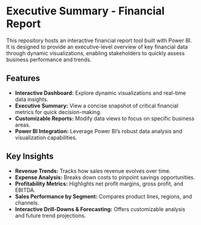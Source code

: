 # Executive Summary - Financial Report

This repository hosts an interactive financial report tool built with Power BI. It is designed to provide an executive-level overview of key financial data through dynamic visualizations, enabling stakeholders to quickly assess business performance and trends.

## Features

- **Interactive Dashboard:** Explore dynamic visualizations and real-time data insights.
- **Executive Summary:** View a concise snapshot of critical financial metrics for quick decision-making.
- **Customizable Reports:** Modify data views to focus on specific business areas.
- **Power BI Integration:** Leverage Power BI’s robust data analysis and visualization capabilities.

## Key Insights

- **Revenue Trends:**  Tracks how sales revenue evolves over time.
- **Expense Analysis:**  Breaks down costs to pinpoint savings opportunities.
- **Profitability Metrics:**  Highlights net profit margins, gross profit, and EBITDA.
- **Sales Performance by Segment:**  Compares product lines, regions, and channels.
- **Interactive Drill-Downs & Forecasting:**  Offers customizable analysis and future trend projections.




